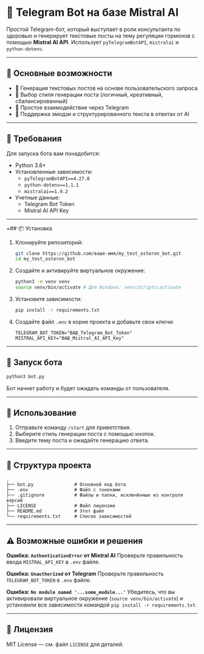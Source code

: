# 🤖 Telegram Bot на базе Mistral AI

Простой Telegram-бот, который выступает в роли консультанта по здоровью и генерирует текстовые посты на тему регуляции гормонов с помощью **Mistral AI API**.
Использует `pyTelegramBotAPI`, `mistralai` и `python-dotenv`.

---

## 📌 Основные возможности

- 🚀 Генерация текстовых постов на основе пользовательского запроса
- 🧠 Выбор стиля генерации поста (логичный, креативный, сбалансированный)
- 📱 Простое взаимодействие через Telegram
- 🧾 Поддержка эмодзи и структурированного текста в ответах от AI

---

## 🔧 Требования

Для запуска бота вам понадобится:

- Python 3.8+
- Установленные зависимости:
  - `pyTelegramBotAPI==4.27.0`
  - `python-dotenv==1.1.1`
  - `mistralai==1.9.2`
- Учетные данные:
  - Telegram Bot Token
  - Mistral AI API Key

---

+## 📦 Установка

1.  Клонируйте репозиторий:

    ```bash
    git clone https://github.com/ваше-имя/my_test_osteron_bot.git
    cd my_test_osteron_bot
    ```

2.  Создайте и активируйте виртуальное окружение:

    ```bash
    python3 -m venv venv
    source venv/bin/activate # Для Windows: venv\Scripts\activate
    ```

3.  Установите зависимости:

    ```bash
    pip install -r requirements.txt
    ```

4.  Создайте файл `.env` в корне проекта и добавьте свои ключи:

    ```env
    TELEGRAM_BOT_TOKEN="ВАШ_Telegram_Bot_Token"
    MISTRAL_API_KEY="ВАШ_Mistral_AI_API_Key"
    ```

---

## 🚀 Запуск бота

```bash
python3 bot.py
```

Бот начнет работу и будет ожидать команды от пользователя.

---

## 📱 Использование

1.  Отправьте команду `/start` для приветствия.
2.  Выберите стиль генерации поста с помощью кнопок.
3.  Введите тему поста и ожидайте генерацию ответа.

---

## 📁 Структура проекта

```
.
├── bot.py               # Основной код бота
├── .env                 # Файл с токенами
├── .gitignore           # Файлы и папки, исключённые из контроля версий
├── LICENSE              # Файл лицензии
├── README.md            # Этот файл
└── requirements.txt     # Список зависимостей
```

---

## ⚠️ Возможные ошибки и решения

**Ошибка: `AuthenticationError` от Mistral AI**
Проверьте правильность ввода `MISTRAL_API_KEY` в `.env` файле.

**Ошибка: `Unauthorized` от Telegram**
Проверьте правильность `TELEGRAM_BOT_TOKEN` в `.env` файле.

**Ошибка: `No module named '...some_module...'`**
Убедитесь, что вы активировали виртуальное окружение (`source venv/bin/activate`) и установили все зависимости командой `pip install -r requirements.txt`.

---

## 📝 Лицензия

MIT License — см. файл `LICENSE` для деталей.